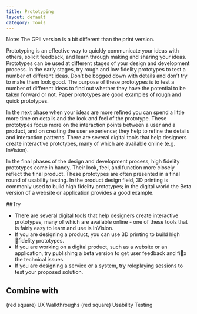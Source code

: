 ```yaml
---
title: Prototyping
layout: default
category: Tools
---
```


Note: The GPII version is a bit different than the print version.

Prototyping is an effective way to quickly communicate your ideas with others, solicit feedback, and learn through making and sharing your ideas. Prototypes can be used at different stages of your design and development process. In the early stages, try rough and low fidelity prototypes to test a number of different ideas. Don’t be bogged down with details and don’t try to make them look good. The purpose of these prototypes is to test a number of different ideas to find out whether they have the potential to be taken forward or not. Paper prototypes are good examples of rough and quick prototypes.

In the next phase when your ideas are more refined you can spend a little more time on details and the look and feel of the prototype. These prototypes focus more on the interaction points between a user and a product, and on creating the user experience; they help to refine the details and interaction patterns. There are several digital tools that help designers create interactive prototypes, many of which are available online (e.g. InVision).

In the final phases of the design and development process, high fidelity prototypes come in handy. Their look, feel, and function more closely reflect the final product. These prototypes are often presented in a final round of usability testing. In the product design field, 3D printing is commonly used to build high fidelity prototypes; in the digital world the Beta version of a website or application provides a good example.

##Try

* There are several digital tools that help designers create interactive prototypes, many of which are available online - one of these tools that is fairly easy to learn and use is InVision.
* If you are designing a product, you can use 3D printing to build high fidelity prototypes.
* If you are working on a digital product, such as a website or an application, try publishing a beta version to get user feedback and fix the technical issues.
* If you are designing a service or a system, try roleplaying sessions to test your proposed solution.

## Combine with

(red square) UX Walkthroughs
(red square) Usability Testing
